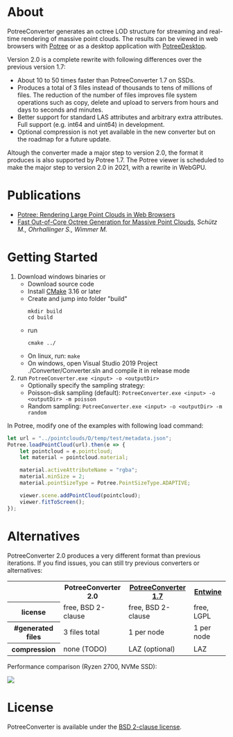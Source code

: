 
# About

PotreeConverter generates an octree LOD structure for streaming and real-time rendering of massive point clouds. The results can be viewed in web browsers with [Potree](https://github.com/potree/potree) or as a desktop application with [PotreeDesktop](https://github.com/potree/PotreeDesktop). 

Version 2.0 is a complete rewrite with following differences over the previous version 1.7:

* About 10 to 50 times faster than PotreeConverter 1.7 on SSDs.
* Produces a total of 3 files instead of thousands to tens of millions of files. The reduction of the number of files improves file system operations such as copy, delete and upload to servers from hours and days to seconds and minutes. 
* Better support for standard LAS attributes and arbitrary extra attributes. Full support (e.g. int64 and uint64) in development.
* Optional compression is not yet available in the new converter but on the roadmap for a future update.

Altough the converter made a major step to version 2.0, the format it produces is also supported by Potree 1.7. The Potree viewer is scheduled to make the major step to version 2.0 in 2021, with a rewrite in WebGPU. 

# Publications

* [Potree: Rendering Large Point Clouds in Web Browsers](https://www.cg.tuwien.ac.at/research/publications/2016/SCHUETZ-2016-POT/SCHUETZ-2016-POT-thesis.pdf)
* [Fast Out-of-Core Octree Generation for Massive Point Clouds](https://www.cg.tuwien.ac.at/research/publications/2020/SCHUETZ-2020-MPC/), _Schütz M., Ohrhallinger S., Wimmer M._

# Getting Started

1. Download windows binaries or
    * Download source code
	* Install [CMake](https://cmake.org/) 3.16 or later
	* Create and jump into folder "build"
	    ```
	    mkdir build
	    cd build
	    ```
	* run 
	    ```
	    cmake ../
	    ```
	* On linux, run: ```make```
	* On windows, open Visual Studio 2019 Project ./Converter/Converter.sln and compile it in release mode
2. run ```PotreeConverter.exe <input> -o <outputDir>```
    * Optionally specify the sampling strategy:
	* Poisson-disk sampling (default): ```PotreeConverter.exe <input> -o <outputDir> -m poisson```
	* Random sampling: ```PotreeConverter.exe <input> -o <outputDir> -m random```

In Potree, modify one of the examples with following load command:

```javascript
let url = "../pointclouds/D/temp/test/metadata.json";
Potree.loadPointCloud(url).then(e => {
	let pointcloud = e.pointcloud;
	let material = pointcloud.material;

	material.activeAttributeName = "rgba";
	material.minSize = 2;
	material.pointSizeType = Potree.PointSizeType.ADAPTIVE;

	viewer.scene.addPointCloud(pointcloud);
	viewer.fitToScreen();
});

```

# Alternatives

PotreeConverter 2.0 produces a very different format than previous iterations. If you find issues, you can still try previous converters or alternatives:

<table>
	<tr>
		<th></th>
		<th>PotreeConverter 2.0</th>
		<th><a href="https://github.com/potree/PotreeConverter/releases/tag/1.7">PotreeConverter 1.7</a></th>
		<th><a href="https://entwine.io/">Entwine</a></th>
	</tr>
	<tr>
		<th>license</th>
		<td>
			free, BSD 2-clause
		</td>
		<td>
			free, BSD 2-clause
		</td>
		<td>
			free, LGPL
		</td>
	</tr>
	<tr>
		<th>#generated files</th>
		<td>
			3 files total
		</td>
		<td>
			1 per node
		</td>
		<td>
			1 per node
		</td>
	</tr>
	<tr>
		<th>compression</th>
		<td>
			none (TODO)
		</td>
		<td>
			LAZ (optional)
		</td>
		<td>
			LAZ
		</td>
	</tr>
</table>

Performance comparison (Ryzen 2700, NVMe SSD):

![](./docs/images/performance_chart.png)

# License 

PotreeConverter is available under the [BSD 2-clause license](./LICENSE).
